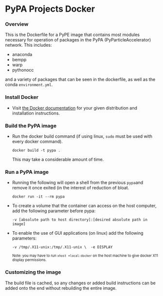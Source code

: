 
# PyPA Projects Docker

### Overview

This is the Dockerfile for a PyPE image that contains most modules necessary for operation of packages in the PyPA (PyParticleAccelerator) network. This includes:

*   anaconda
*   bempp
*   warp
*   pythonocc

and a variety of packages that can be seen in the dockerfile, as well as the conda `environment.yml`.

### Install Docker

*   Visit [the Docker documentation](https://docs.docker.com/install/) for your given distribution and installation instructions.

### Build the PyPA image

*   Run the docker build command (if using linux, `sudo` must be used with every docker command).

    `docker build -t pypa .`

    This may take a considerable amount of time.

### Run a PyPA image

*   Running the following will open a shell from the previous `pypa`and remove it once exited (in the interest of reduction of bloat.

    `docker run -it --rm pypa`

*   To create a volume that the container can access on the host computer, add the following parameter before pypa:

    `-v [absolute path to host directory]:[desired absolute path in image]`

*   To enable the use of GUI applications (on linux) add the following parameters:

    `-v /tmp/.X11-unix:/tmp/.X11-unix \ 
     -e DISPLAY`

    <sub>Note: you may have to run <code>xhost +local:docker</code> on the host machine to give docker X11 display permissions.</sub>

### Customizing the image

The build file is cached, so any changes or added build instructions can be added onto the end without rebuilding the entire image. 